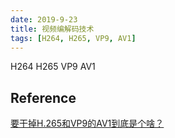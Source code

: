 ```yaml
---
date: 2019-9-23
title: 视频编解码技术
tags: [H264, H265, VP9, AV1]
---
```


H264 H265 VP9 AV1

## Reference

[要干掉H.265和VP9的AV1到底是个啥？](https://www.jianshu.com/p/b5e6a18a97ed)